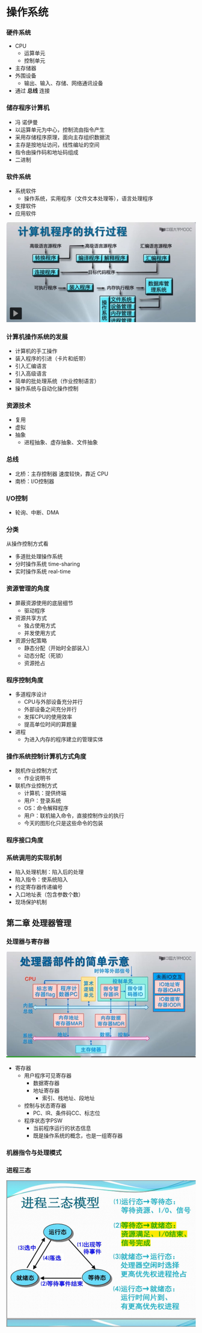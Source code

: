 # 操作系统

### 硬件系统

* CPU
  * 运算单元
  * 控制单元
* 主存储器
* 外围设备
  * 输出、输入、存储、网络通讯设备
* 通过 **总线** 连接

### 储存程序计算机

* 冯 诺伊曼
* 以运算单元为中心，控制流由指令产生
* 采用存储程序原理，面向主存组织数据流
* 主存是按地址访问，线性编址的空间
* 指令由操作码和地址码组成
* 二进制

### 软件系统

* 系统软件
  * 操作系统，实用程序（文件文本处理等），语言处理程序
* 支撑软件
* 应用软件

![](img/os1.jpg)



### 计算机操作系统的发展

* 计算机的手工操作
* 装入程序的引进（卡片和纸带）
* 引入汇编语言
* 引入高级语言
* 简单的批处理系统（作业控制语言）
* 操作系统与自动化操作控制

### 资源技术

* 复用
* 虚拟
* 抽象
  * 进程抽象、虚存抽象、文件抽象

### 总线

* 北桥：主存控制器 速度较快，靠近 CPU
* 南桥：I/O控制器

### I/O控制

* 轮询、中断、DMA


### 分类

从操作控制方式看

* 多道批处理操作系统 
* 分时操作系统 time-sharing
* 实时操作系统  real-time


### 资源管理的角度

* 屏蔽资源使用的底层细节
  * 驱动程序
* 资源共享方式
  * 独占使用方式
  * 并发使用方式
* 资源分配策略
  * 静态分配（开始时全部装入）
  * 动态分配（死锁）
  * 资源抢占

### 程序控制角度

* 多道程序设计
  * CPU与外部设备充分并行
  * 外部设备之间充分并行
  * 发挥CPU的使用效率
  * 提高单位时间的算题量
* 进程
  * 为进入内存的程序建立的管理实体

### 操作系统控制计算机方式角度

* 脱机作业控制方式
  * 作业说明书
* 联机作业控制方式
  * 计算机：提供终端
  * 用户：登录系统 
  * OS：命令解释程序
  * 用户：联机输入命令，直接控制作业的执行
  * 今天的图形化只是这些命令的包装


### 程序接口角度


### 系统调用的实现机制

* 陷入处理机制：陷入后的处理
* 陷入指令：使系统陷入
* 约定寄存器传递编号
* 入口地址表（包含参数个数）
* 现场保护机制




## 第二章 处理器管理

### 处理器与寄存器

![](img/os2.jpg)

* 寄存器
  * 用户程序可见寄存器
    * 数据寄存器
    * 地址寄存器
      * 索引、栈地址、段地址
  * 控制与状态寄存器
    * PC、IR、条件码CC、标志位
  * 程序状态字PSW
    * 当前程序运行的状态信息
    * 既是操作系统的概念，也是一组寄存器

### 机器指令与处理模式







### 进程三态

![](img/os3.jpg)
